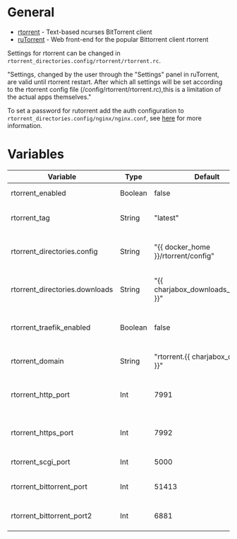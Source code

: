 # General
* [rtorrent](https://github.com/rakshasa/rtorrent) - Text-based ncurses BitTorrent client
* [ruTorrent](https://github.com/Novik/ruTorrent) - Web front-end for the popular Bittorrent client rtorrent

Settings for rtorrent can be changed in `rtorrent_directories.config/rtorrent/rtorrent.rc`. 

"Settings, changed by the user through the "Settings" panel in ruTorrent, are valid until rtorrent restart. After which all settings will be set according to the rtorrent config file (/config/rtorrent/rtorrent.rc),this is a limitation of the actual apps themselves."

To set a password for rutorrent add the auth configuration to `rtorrent_directories.config/nginx/nginx.conf`, see [here](https://docs.nginx.com/nginx/admin-guide/security-controls/configuring-http-basic-authentication/) for more information.

# Variables

| Variable                       | Type    | Default                               | Comment                                          |
|--------------------------------|---------|---------------------------------------|--------------------------------------------------|
| rtorrent_enabled               | Boolean | false                                 | Enable/Disable the application                   |
| rtorrent_tag                   | String  | "latest"                              | Tag to use for the docker image                  |
| rtorrent_directories.config    | String  | "{{ docker_home }}/rtorrent/config"   | Path were application config should be stored    |
| rtorrent_directories.downloads | String  | "{{ charjabox_downloads_directory }}" | Path were downloads should be stored             |
| rtorrent_traefik_enabled       | Boolean | false                                 | Enable/Disable access to application via Traefik |
| rtorrent_domain                | String  | "rtorrent.{{ charjabox_domain }}"     | Domain used to access the application            |
| rtorrent_http_port             | Int     | 7991                                  | Port used to access the application via HTTP     |
| rtorrent_https_port            | Int     | 7992                                  | Port used to access the application via HTTPS    |
| rtorrent_scgi_port             | Int     | 5000                                  | Port used for scgi socket                        |
| rtorrent_bittorrent_port       | Int     | 51413                                 | Port used for torrent protocols                  |
| rtorrent_bittorrent_port2      | Int     | 6881                                  | Port used for torrent protocols                  |
